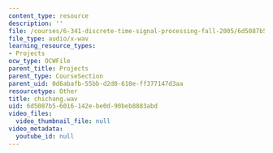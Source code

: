 ```yaml
---
content_type: resource
description: ''
file: /courses/6-341-discrete-time-signal-processing-fall-2005/6d5087b56016142ebe0d90beb8883abd_chichang.wav
file_type: audio/x-wav
learning_resource_types:
- Projects
ocw_type: OCWFile
parent_title: Projects
parent_type: CourseSection
parent_uid: 0d6abafb-55bb-d2d0-610e-ff377147d3aa
resourcetype: Other
title: chichang.wav
uid: 6d5087b5-6016-142e-be0d-90beb8883abd
video_files:
  video_thumbnail_file: null
video_metadata:
  youtube_id: null
---
```

